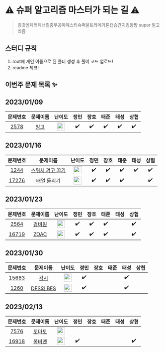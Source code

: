 # ⚠️ 슈퍼 알고리즘 마스터가 되는 길 ⚠️

> 킹갓엠페러제너럴충무공마제스티슈퍼울트라메가톤캡숑간지킹왕짱 super 알고리즘

## 스터디 규칙

1. root에 개인 이름으로 된 폴더 생성 후 풀이 코드 업로드!
2. readme 체크!

## 이번주 문제 목록 ✨

## 2023/01/09

|                        문제번호                         |                                문제이름                                 |                                      난이도                                       |        정민        |        장호        |        태준        |        태성        |        상협        |
| :-----------------------------------------------------: | :---------------------------------------------------------------------: | :-------------------------------------------------------------------------------: | :----------------: | :----------------: | :----------------: | :----------------: | :----------------: |
| <a href="https://www.acmicpc.net/problem/2578">2578</a> | <a href="https://www.acmicpc.net/problem/1089" target="_blank">빙고</a> | <img height="25px" width="25px" src="https://static.solved.ac/tier_small/7.svg"/> | :heavy_check_mark: | :heavy_check_mark: | :heavy_check_mark: | :heavy_check_mark: | :heavy_check_mark: |

## 2023/01/16

|                         문제번호                          |                                      문제이름                                       |                                      난이도                                       |        정민        |        장호        |        태준        |        태성        |        상협        |
| :-------------------------------------------------------: | :---------------------------------------------------------------------------------: | :-------------------------------------------------------------------------------: | :----------------: | :----------------: | :----------------: | :----------------: | :----------------: |
|  <a href="https://www.acmicpc.net/problem/1244">1244</a>  | <a href="https://www.acmicpc.net/problem/1244" target="_blank">스위치 켜고 끄기</a> | <img height="25px" width="25px" src="https://static.solved.ac/tier_small/7.svg"/> | :heavy_check_mark: | :heavy_check_mark: | :heavy_check_mark: | :heavy_check_mark: | :heavy_check_mark: |
| <a href="https://www.acmicpc.net/problem/17276">17276</a> |   <a href="https://www.acmicpc.net/problem/17276" target="_blank">배열 돌리기</a>   | <img height="25px" width="25px" src="https://static.solved.ac/tier_small/9.svg"/> | :heavy_check_mark: | :heavy_check_mark: | :heavy_check_mark: |                    | :heavy_check_mark: |

## 2023/01/23

|                         문제번호                          |                                 문제이름                                  |                                       난이도                                       |        정민        |        장호        |        태준        | 태성 |        상협        |
| :-------------------------------------------------------: | :-----------------------------------------------------------------------: | :--------------------------------------------------------------------------------: | :----------------: | :----------------: | :----------------: | :--: | :----------------: |
|  <a href="https://www.acmicpc.net/problem/2564">2564</a>  | <a href="https://www.acmicpc.net/problem/2564" target="_blank">경비원</a> | <img height="25px" width="25px" src="https://static.solved.ac/tier_small/10.svg"/> | :heavy_check_mark: | :heavy_check_mark: | :heavy_check_mark: |      | :heavy_check_mark: |
| <a href="https://www.acmicpc.net/problem/16719">16719</a> | <a href="https://www.acmicpc.net/problem/16719" target="_blank">ZOAC</a>  | <img height="25px" width="25px" src="https://static.solved.ac/tier_small/11.svg"/> | :heavy_check_mark: | :heavy_check_mark: | :heavy_check_mark: |      | :heavy_check_mark: |

## 2023/01/30

|                         문제번호                          |                                   문제이름                                   |                                       난이도                                       |        정민        | 장호 | 태준 |        태성        | 상협 |
| :-------------------------------------------------------: | :--------------------------------------------------------------------------: | :--------------------------------------------------------------------------------: | :----------------: | :--: | :--: | :----------------: | :--: |
| <a href="https://www.acmicpc.net/problem/15683">15683</a> |   <a href="https://www.acmicpc.net/problem/15683" target="_blank">감시</a>   | <img height="25px" width="25px" src="https://static.solved.ac/tier_small/12.svg"/> | :heavy_check_mark: |      |      | :heavy_check_mark: |      |
|  <a href="https://www.acmicpc.net/problem/1260">1260</a>  | <a href="https://www.acmicpc.net/problem/1260" target="_blank">DFS와 BFS</a> | <img height="25px" width="25px" src="https://static.solved.ac/tier_small/9.svg"/>  | :heavy_check_mark: |      |      | :heavy_check_mark: |      |

## 2023/02/13

|                         문제번호                          |                                  문제이름                                  |                                       난이도                                       |        정민        | 장호 | 태준 | 태성 | 상협 |
| :-------------------------------------------------------: | :------------------------------------------------------------------------: | :--------------------------------------------------------------------------------: | :----------------: | :--: | :--: | :--: | :--: |
|  <a href="https://www.acmicpc.net/problem/7576">7576</a>  | <a href="https://www.acmicpc.net/problem/7576" target="_blank">토마토</a>  | <img height="25px" width="25px" src="https://static.solved.ac/tier_small/11.svg"/> |                    |      |      |      |      |
| <a href="https://www.acmicpc.net/problem/16918">16918</a> | <a href="https://www.acmicpc.net/problem/16918" target="_blank">봄버맨</a> | <img height="25px" width="25px" src="https://static.solved.ac/tier_small/10.svg"/> | :heavy_check_mark: |      |      |      | :heavy_check_mark: |
